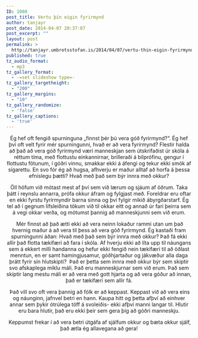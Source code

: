 ```yaml
---
ID: 1008
post_title: Vertu þín eigin fyrirmynd
author: tanjayr
post_date: 2014-04-07 20:37:07
post_excerpt: ""
layout: post
permalink: >
  http://tanjayr.umbrotsstofan.is/2014/04/07/vertu-thin-eigin-fyrirmynd/
published: true
tz_audio_format:
  - mp3
tz_gallery_format:
  - -=set slideshow type=-
tz_gallery_targetheight:
  - "200"
tz_gallery_margins:
  - "10"
tz_gallery_randomize:
  - 'false'
tz_gallery_captions:
  - 'true'
---
```

<p style="text-align: center;" align="center">Ég hef oft fengið spurninguna „finnst þér þú vera góð fyrirmynd?“. Ég hef því oft velt fyrir mér spurningunni, hvað er að vera fyrirmynd? Flestir halda að það að vera góð fyrirmynd væri manneskjan sem útskrifaðist úr skóla á réttum tíma, með flottustu einkannirnar, brilleraði á bílprófinu, gengur í flottustu fötunum, í góðri vinnu, smakkar ekki á áfengi og tekur ekki smók af sígarettu. En svo fór ég að hugsa, afhverju er maður alltaf að horfa á þessa efnislegu þætti? Hvað með það sem býr innra með okkur?<!--more--></p>
<p style="text-align: center;">Öll höfum við mótast mest af því sem við lærum og sjáum af öðrum. Taka þátt í reynslu annarra, prófa okkur áfram og fylgjast með. Foreldrar eru oftar en ekki fyrstu fyrirmyndir barna sinna og því fylgir mikið ábyrgðarstarf. Ég tel að í gegnum lífsleiðina tökum við til okkar eitt og annað úr fari þeirra sem á vegi okkar verða, og mótumst þannig að manneskjunni sem við erum.</p>
<p style="text-align: center;"> Mér finnst að það ætti ekki að vera neinn lokaður rammi utan um það hvernig maður á að vera til þess að vera góð fyrirmynd. Ég kastaði fram spurningunni áðan: Hvað með það sem býr innra með okkur? Það fá ekki allir það flotta tækifæri að fara í skóla. Af hverju ekki að líta upp til náungans sem á ekkert milli handanna og hefur ekki fengið nein tækifæri til að öðlast menntun, en er samt hamingjusamur, góðhjartaður og jákvæður alla daga þrátt fyrir sín hlutskipti?  Það er þetta sem innra með okkur býr sem skiptir svo afskaplega miklu máli. Það eru manneskjurnar sem við erum. Það sem skiptir lang mestu máli er að vera með gott hjarta og að vera góður að innan, það er tækifæri sem allir fá.</p>
<p style="text-align: center;"> Það vill svo oft vera þannig að fólk er að keppast. Keppast við að vera eins og náunginn, jafnvel betri en hann. Kaupa hitt og þetta afþví að einhver annar sem þykir ótrúlega töff á svoleiðis- ekki afþví manni langar til. Hlutir eru bara hlutir, það eru ekki þeir sem gera þig að góðri manneskju.</p>
<p style="text-align: center;"> Keppumst frekar í að vera betri útgáfa af sjálfum okkur og bæta okkur sjálf, það ætla ég allavegana að gera!</p>
<p style="text-align: center;"></p>